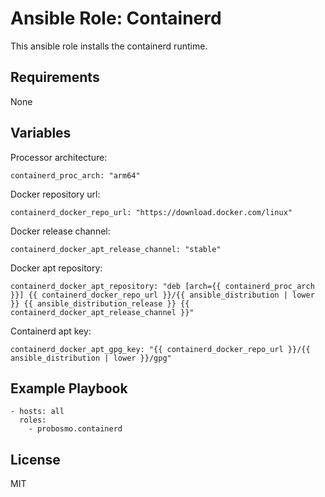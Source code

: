 Ansible Role: Containerd
=========
This ansible role installs the containerd runtime.

Requirements
------------
None

Variables
------------
Processor architecture:
```
containerd_proc_arch: "arm64"
```

Docker repository url:
```
containerd_docker_repo_url: "https://download.docker.com/linux"
```

Docker release channel:
```
containerd_docker_apt_release_channel: "stable"
```

Docker apt repository:
```
containerd_docker_apt_repository: "deb [arch={{ containerd_proc_arch }}] {{ containerd_docker_repo_url }}/{{ ansible_distribution | lower }} {{ ansible_distribution_release }} {{ containerd_docker_apt_release_channel }}"
```

Containerd apt key:
```
containerd_docker_apt_gpg_key: "{{ containerd_docker_repo_url }}/{{ ansible_distribution | lower }}/gpg"
```

Example Playbook
------------
```
- hosts: all
  roles:
    - probosmo.containerd
```

License
------------
MIT
